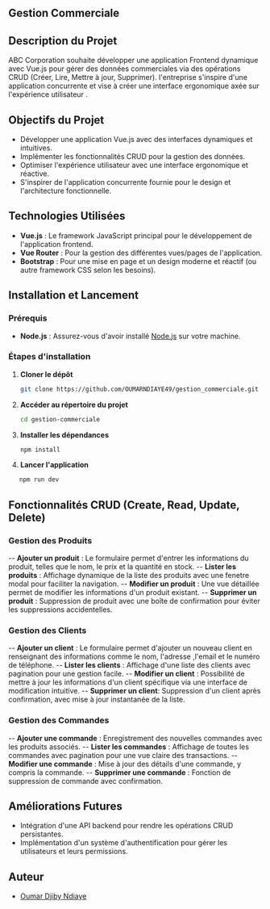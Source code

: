 ## Gestion Commerciale

## Description du Projet

ABC Corporation souhaite développer une application Frontend dynamique avec Vue.js pour gérer des données commerciales via des opérations CRUD (Créer, Lire, Mettre à jour, Supprimer). l'entreprise s'inspire d'une application concurrente et vise à créer une interface ergonomique axée sur l'expérience utilisateur .

## Objectifs du Projet

- Développer une application Vue.js avec des interfaces dynamiques et intuitives.
- Implémenter les fonctionnalités CRUD pour la gestion des données.
- Optimiser l'expérience utilisateur avec une interface ergonomique et réactive.
- S'inspirer de l'application concurrente fournie pour le design et l'architecture fonctionnelle.

## Technologies Utilisées

- **Vue.js** : Le framework JavaScript principal pour le développement de l'application frontend.
- **Vue Router** : Pour la gestion des différentes vues/pages de l'application.
- **Bootstrap** : Pour une mise en page et un design moderne et réactif (ou autre framework CSS selon les besoins).

## Installation et Lancement

### Prérequis

- **Node.js** : Assurez-vous d'avoir installé [Node.js](https://nodejs.org/) sur votre machine.

### Étapes d'installation

1. **Cloner le dépôt**

   ```bash
   git clone https://github.com/OUMARNDIAYE49/gestion_commerciale.git
   ```

2. **Accéder au répertoire du projet**

   ```bash
   cd gestion-commerciale
   ```

3. **Installer les dépendances**

   ```bash
   npm install
   ```

4. **Lancer l'application**

```bash
   npm run dev
```

## Fonctionnalités CRUD (Create, Read, Update, Delete)

### Gestion des Produits

-- **Ajouter un produit** : Le formulaire permet d'entrer les informations du produit, telles que le nom, le prix et la quantité en stock.
-- **Lister les produits** : Affichage dynamique de la liste des produits avec une fenetre modal pour faciliter la navigation.
-- **Modifier un produit** : Une vue détaillée permet de modifier les informations d'un produit existant.
-- **Supprimer un produit** : Suppression de produit avec une boîte de confirmation pour éviter les suppressions accidentelles.

### Gestion des Clients

-- **Ajouter un client** : Le formulaire permet d'ajouter un nouveau client en renseignant des informations comme le nom, l'adresse ,l'email et le numéro de téléphone.
-- **Lister les clients** : Affichage d'une liste des clients avec pagination pour une gestion facile.
-- **Modifier un client** : Possibilité de mettre à jour les informations d'un client spécifique via une interface de modification intuitive.
-- **Supprimer un client**: Suppression d'un client après confirmation, avec mise à jour instantanée de la liste.

### Gestion des Commandes

-- **Ajouter une commande** : Enregistrement des nouvelles commandes avec les produits associés.
-- **Lister les commandes** : Affichage de toutes les commandes avec pagination pour une vue claire des transactions.
-- **Modifier une commande** : Mise à jour des détails d'une commande, y compris la commande.
-- **Supprimer une commande** : Fonction de suppression de commande avec confirmation.

## Améliorations Futures

- Intégration d'une API backend pour rendre les opérations CRUD persistantes.
- Implémentation d'un système d'authentification pour gérer les utilisateurs et leurs permissions.

## Auteur

- [Oumar Djiby Ndiaye](https://github.com/OUMARNDIAYE49/gestion_commerciale.git)
 